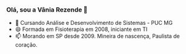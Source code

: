 ### Olá, sou a Vânia Rezende 👋


- 🔭 Cursando Análise e Desenvolvimento de Sistemas - PUC MG
- 😄 Formada em Fisioterapia em 2008, iniciante em TI 
- 📫 Morando em SP desde 2009. Mineira de nascença, Paulista de coração. 



